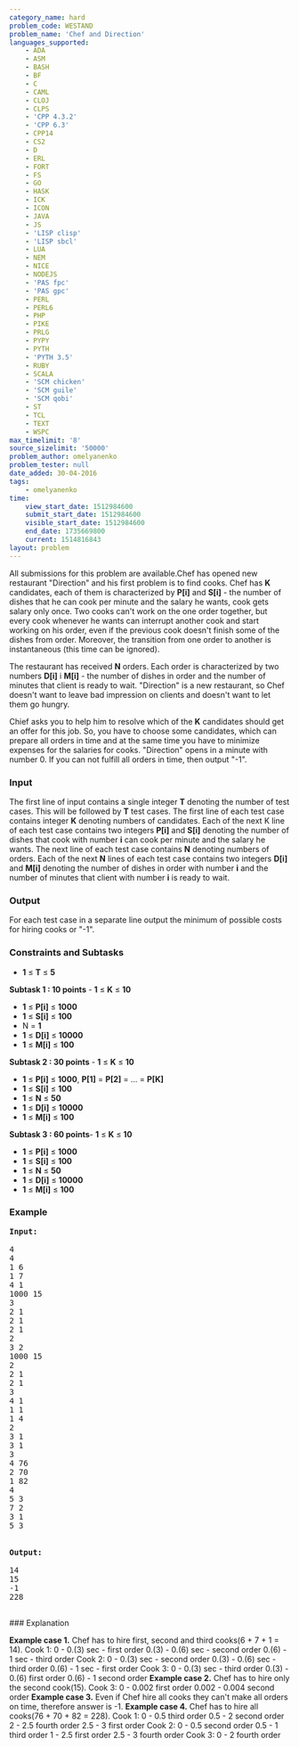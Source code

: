 ```yaml
---
category_name: hard
problem_code: WESTAND
problem_name: 'Chef and Direction'
languages_supported:
    - ADA
    - ASM
    - BASH
    - BF
    - C
    - CAML
    - CLOJ
    - CLPS
    - 'CPP 4.3.2'
    - 'CPP 6.3'
    - CPP14
    - CS2
    - D
    - ERL
    - FORT
    - FS
    - GO
    - HASK
    - ICK
    - ICON
    - JAVA
    - JS
    - 'LISP clisp'
    - 'LISP sbcl'
    - LUA
    - NEM
    - NICE
    - NODEJS
    - 'PAS fpc'
    - 'PAS gpc'
    - PERL
    - PERL6
    - PHP
    - PIKE
    - PRLG
    - PYPY
    - PYTH
    - 'PYTH 3.5'
    - RUBY
    - SCALA
    - 'SCM chicken'
    - 'SCM guile'
    - 'SCM qobi'
    - ST
    - TCL
    - TEXT
    - WSPC
max_timelimit: '8'
source_sizelimit: '50000'
problem_author: omelyanenko
problem_tester: null
date_added: 30-04-2016
tags:
    - omelyanenko
time:
    view_start_date: 1512984600
    submit_start_date: 1512984600
    visible_start_date: 1512984600
    end_date: 1735669800
    current: 1514816843
layout: problem
---
```

All submissions for this problem are available.Chef has opened new restaurant "Direction" and his first problem is to find cooks. Chef has **K** candidates, each of them is characterized by **P\[i\]** and **S\[i\]** - the number of dishes that he can cook per minute and the salary he wants, cook gets salary only once. Two cooks can't work on the one order together, but every cook whenever he wants can interrupt another cook and start working on his order, even if the previous cook doesn't finish some of the dishes from order. Moreover, the transition from one order to another is instantaneous (this time can be ignored).

The restaurant has received **N** orders. Each order is characterized by two numbers **D\[i\]** i **M\[i\]** - the number of dishes in order and the number of minutes that client is ready to wait. "Direction" is a new restaurant, so Chef doesn't want to leave bad impression on clients and doesn't want to let them go hungry.

Chief asks you to help him to resolve which of the **K** candidates should get an offer for this job. So, you have to choose some candidates, which can prepare all orders in time and at the same time you have to minimize expenses for the salaries for cooks. "Direction" opens in a minute with number 0. If you can not fulfill all orders in time, then output "-1".

### Input

The first line of input contains a single integer **T** denoting the number of test cases. This will be followed by **T** test cases. 
The first line of each test case contains integer **K** denoting numbers of candidates.
Each of the next K line of each test case contains two integers **P\[i\]** and **S\[i\]** denoting the number of dishes that cook with number **i** can cook per minute and the salary he wants.
The next line of each test case contains **N** denoting numbers of orders.
Each of the next **N** lines of each test case contains two integers **D\[i\]** and **M\[i\]** denoting the number of dishes in order with number **i** and the number of minutes that client with number **i** is ready to wait.

### Output

For each test case in a separate line output the minimum of possible costs for hiring cooks or "-1".

### Constraints and Subtasks

- **1** ≤ **T** ≤ **5**

**Subtask 1 : 10 points** - **1** ≤ **K** ≤ **10**
- **1** ≤ **P\[i\]** ≤ **1000**
- **1** ≤ **S\[i\]** ≤ **100**
- N = **1**
- **1** ≤ **D\[i\]** ≤ **10000**
- **1** ≤ **M\[i\]** ≤ **100**

**Subtask 2 : 30 points** - **1** ≤ **K** ≤ **10**
- **1** ≤ **P\[i\]** ≤ **1000**, **P\[1\]** = **P\[2\]** = ... = **P\[K\]**
- **1** ≤ **S\[i\]** ≤ **100**
- **1** ≤ **N** ≤ **50**
- **1** ≤ **D\[i\]** ≤ **10000**
- **1** ≤ **M\[i\]** ≤ **100**

**Subtask 3 : 60 points**- **1** ≤ **K** ≤ **10**
- **1** ≤ **P\[i\]** ≤ **1000**
- **1** ≤ **S\[i\]** ≤ **100**
- **1** ≤ **N** ≤ **50**
- **1** ≤ **D\[i\]** ≤ **10000**
- **1** ≤ **M\[i\]** ≤ **100**

### Example


<pre><b>Input:</b>
<tt>
4
4
1 6
1 7
4 1
1000 15
3
2 1
2 1
2 1
2
3 2
1000 15
2
2 1
2 1
3
4 1
1 1
1 4
2
3 1
3 1
3
4 76
2 70
1 82
4
5 3
7 2
3 1
5 3
</tt>

<b>Output:</b>
<tt>
14
15
-1
228
</tt>
</pre>### Explanation

**Example case 1.**
Chef has to hire first, second and third cooks(6 + 7 + 1 = 14).
Cook 1:
 0 - 0.(3) sec - first order
 0.(3) - 0.(6) sec - second order
 0.(6) - 1 sec - third order
Cook 2:
 0 - 0.(3) sec - second order
 0.(3) - 0.(6) sec - third order
 0.(6) - 1 sec - first order
Cook 3:
 0 - 0.(3) sec - third order
 0.(3) - 0.(6) first order
 0.(6) - 1 second order
**Example case 2.**
Chef has to hire only the second cook(15).
Cook 3:
 0 - 0.002 first order
 0.002 - 0.004 second order
**Example case 3.**
Even if Chef hire all cooks they can't make all orders on time, therefore answer is -1.
**Example case 4.**
Chef has to hire all cooks(76 + 70 + 82 = 228).
Cook 1:
 0 - 0.5 third order
 0.5 - 2 second order
 2 - 2.5 fourth order
 2.5 - 3 first order
Cook 2:
 0 - 0.5 second order
 0.5 - 1 third order
 1 - 2.5 first order
 2.5 - 3 fourth order
Cook 3:
 0 - 2 fourth order
